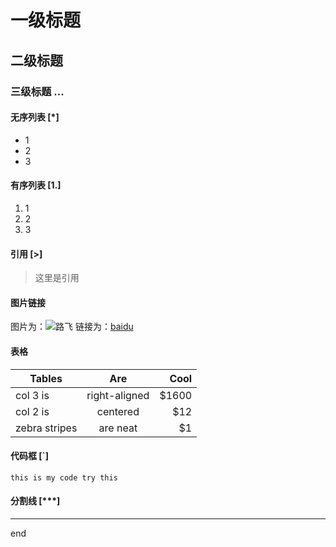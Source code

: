 
# 一级标题
## 二级标题
### 三级标题 ...

#### 无序列表 [*]
* 1
* 2
* 3
#### 有序列表 [1.]
1. 1
2. 2
3. 3

#### 引用 [>]
> 这里是引用

#### 图片链接 
图片为：![路飞](http://tupian.baike.com/s/路飞/xgtupian/1/1?target=a4_33_73_20300544157529148792734603637.jpg)
链接为：[baidu](www.baidu.com)

#### 表格
| Tables        | Are           | Cool  |
| ------------- |:-------------:| -----:|
| col 3 is      | right-aligned | $1600 |
| col 2 is      | centered      |   $12 |
| zebra stripes | are neat      |    $1 |

#### 代码框 [`]
`this is my code
try this
`
#### 分割线 [***]
***


end
